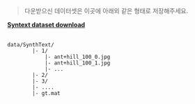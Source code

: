 > 다운받으신 데이터셋은 이곳에 아래외 같은 형태로 저장해주세요.

**[Syntext dataset download](https://www.robots.ox.ac.uk/~vgg/data/scenetext/)**
<br><br>
````
data/SynthText/
        |- 1/
            |- ant+hill_100_0.jpg
            |- ant+hill_100_1.jpg
            |- ...
        |- 2/
        |- 3/
        |- ....
        |- gt.mat
````